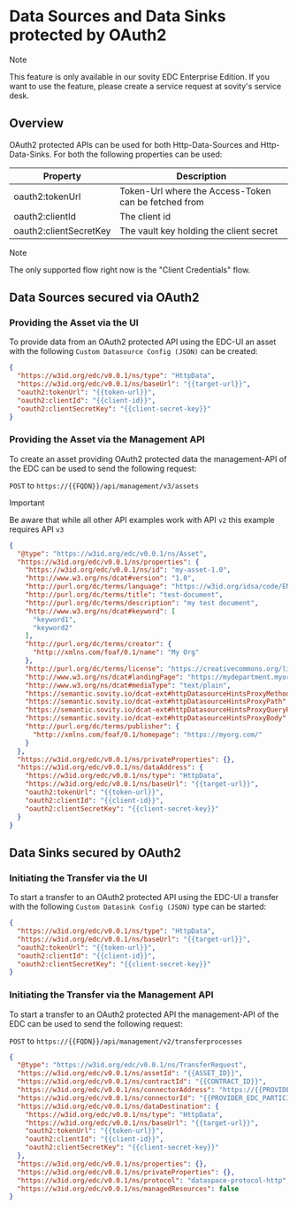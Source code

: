 Data Sources and Data Sinks protected by OAuth2
========

> [!NOTE]
> This feature is only available in our sovity EDC Enterprise Edition. If you want to use the feature, please create a service request at sovity's service desk.

## Overview

OAuth2 protected APIs can be used for both Http-Data-Sources and Http-Data-Sinks. For both the
following properties can be used:

| Property               | Description                                                  |
|------------------------|--------------------------------------------------------------|
| oauth2:tokenUrl        | Token-Url where the Access-Token can be fetched from         |
| oauth2:clientId        | The client id                                                |
| oauth2:clientSecretKey | The vault key holding the client secret                      |

> [!NOTE]
> The only supported flow right now is the "Client Credentials" flow.

## Data Sources secured via OAuth2

### Providing the Asset via the UI

To provide data from an OAuth2 protected API using the EDC-UI an asset with the
following `Custom Datasource Config (JSON)` can be created:

```json
{
  "https://w3id.org/edc/v0.0.1/ns/type": "HttpData",
  "https://w3id.org/edc/v0.0.1/ns/baseUrl": "{{target-url}}",
  "oauth2:tokenUrl": "{{token-url}}",
  "oauth2:clientId": "{{client-id}}",
  "oauth2:clientSecretKey": "{{client-secret-key}}"
}
```

### Providing the Asset via the Management API

To create an asset providing OAuth2 protected data the management-API of the EDC can be used to send the
following request:

`POST` to `https://{{FQDN}}/api/management/v3/assets`

> [!IMPORTANT]
> Be aware that while all other API examples work with API `v2` this example requires API `v3` 

```json
{
  "@type": "https://w3id.org/edc/v0.0.1/ns/Asset",
  "https://w3id.org/edc/v0.0.1/ns/properties": {
    "https://w3id.org/edc/v0.0.1/ns/id": "my-asset-1.0",
    "http://www.w3.org/ns/dcat#version": "1.0",
    "http://purl.org/dc/terms/language": "https://w3id.org/idsa/code/EN",
    "http://purl.org/dc/terms/title": "test-document",
    "http://purl.org/dc/terms/description": "my test document",
    "http://www.w3.org/ns/dcat#keyword": [
      "keyword1",
      "keyword2"
    ],
    "http://purl.org/dc/terms/creator": {
      "http://xmlns.com/foaf/0.1/name": "My Org"
    },
    "http://purl.org/dc/terms/license": "https://creativecommons.org/licenses/by/4.0/",
    "http://www.w3.org/ns/dcat#landingPage": "https://mydepartment.myorg.com/my-offer",
    "http://www.w3.org/ns/dcat#mediaType": "text/plain",
    "https://semantic.sovity.io/dcat-ext#httpDatasourceHintsProxyMethod": "false",
    "https://semantic.sovity.io/dcat-ext#httpDatasourceHintsProxyPath": "false",
    "https://semantic.sovity.io/dcat-ext#httpDatasourceHintsProxyQueryParams": "false",
    "https://semantic.sovity.io/dcat-ext#httpDatasourceHintsProxyBody": "false",
    "http://purl.org/dc/terms/publisher": {
      "http://xmlns.com/foaf/0.1/homepage": "https://myorg.com/"
    }
  },
  "https://w3id.org/edc/v0.0.1/ns/privateProperties": {},
  "https://w3id.org/edc/v0.0.1/ns/dataAddress": {
    "https://w3id.org/edc/v0.0.1/ns/type": "HttpData",
    "https://w3id.org/edc/v0.0.1/ns/baseUrl": "{{target-url}}",
    "oauth2:tokenUrl": "{{token-url}}",
    "oauth2:clientId": "{{client-id}}",
    "oauth2:clientSecretKey": "{{client-secret-key}}"
  }
}
```

## Data Sinks secured by OAuth2

### Initiating the Transfer via the UI

To start a transfer to an OAuth2 protected API using the EDC-UI a transfer with the
following `Custom Datasink Config (JSON)` type can be started:

```json
{
  "https://w3id.org/edc/v0.0.1/ns/type": "HttpData",
  "https://w3id.org/edc/v0.0.1/ns/baseUrl": "{{target-url}}",
  "oauth2:tokenUrl": "{{token-url}}",
  "oauth2:clientId": "{{client-id}}",
  "oauth2:clientSecretKey": "{{client-secret-key}}"
}
```

### Initiating the Transfer via the Management API

To start a transfer to an OAuth2 protected API the management-API of the EDC can be used to send the
following request:

`POST` to `https://{{FQDN}}/api/management/v2/transferprocesses`

```json
{
  "@type": "https://w3id.org/edc/v0.0.1/ns/TransferRequest",
  "https://w3id.org/edc/v0.0.1/ns/assetId": "{{ASSET_ID}}",
  "https://w3id.org/edc/v0.0.1/ns/contractId": "{{CONTRACT_ID}}",
  "https://w3id.org/edc/v0.0.1/ns/connectorAddress": "https://{{PROVIDER_EDC_FQDN}}/api/dsp",
  "https://w3id.org/edc/v0.0.1/ns/connectorId": "{{PROVIDER_EDC_PARTICIPANT_ID}}",
  "https://w3id.org/edc/v0.0.1/ns/dataDestination": {
    "https://w3id.org/edc/v0.0.1/ns/type": "HttpData",
    "https://w3id.org/edc/v0.0.1/ns/baseUrl": "{{target-url}}",
    "oauth2:tokenUrl": "{{token-url}}",
    "oauth2:clientId": "{{client-id}}",
    "oauth2:clientSecretKey": "{{client-secret-key}}"
  },
  "https://w3id.org/edc/v0.0.1/ns/properties": {},
  "https://w3id.org/edc/v0.0.1/ns/privateProperties": {},
  "https://w3id.org/edc/v0.0.1/ns/protocol": "dataspace-protocol-http",
  "https://w3id.org/edc/v0.0.1/ns/managedResources": false
}
```
